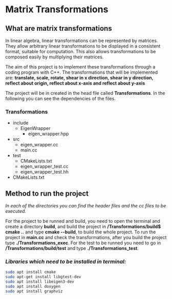 # Matrix Transformations

## What are matrix transformations 

In linear algebra, linear transformations can be represented by matrices. They allow arbitrary linear transformations to be displayed in a consistent format, suitable for computation. This also allows transformations to be composed easily by multiplying their matrices.

The aim of this project is to implement these transformations through a coding program with C++. The transformations that will be implemented are: **translate, scale, rotate, shear in x direction, shear in y direction, reflect about origin, reflect about x-axis and reflect about y-axis**

The project will be in created in the head file called **Transformations**. In the following you can see the dependencies of the files.

### Transformations

* include
  * EigenWrapper
    * eigen_wrapper.hpp
* src
  * eigen_wrapper.cc
  * main.cc
* test
  * CMakeLists.txt
  * eigen_wrapper_test.cc
  * eigen_wrapper_test.hh
* CMakeLists.txt

## Method to run the project

*In each of the directories you can find the header files and the cc files to be executed.* 

For the project to be runned and build, you need to open the terminal and create a directory **build**, and build the project in **/Transformations/build$ cmake ..** and type **cmake --build**, to build the whole project. To run the project in **main.cc** and check the transformations, after you build the project type **./Transformations_exec**. For the test to be runned you need to go in **/Transformations/build/test** and type **./Transformations_test**.

### *Libraries which need to be installed in terminal:*

```bash
sudo apt install cmake
sudo apt-get install libgtest-dev
sudo apt install libeigen3-dev
sudo apt install doxygen
sudo apt install graphviz
```